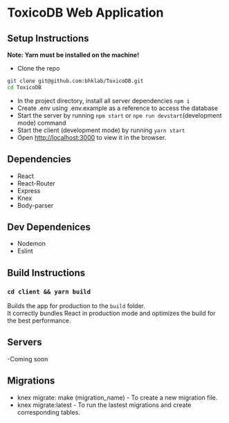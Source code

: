 # ToxicoDB Web Application

## Setup Instructions

**Note: Yarn must be installed on the machine!**

- Clone the repo
  
```bash
git clone git@github.com:bhklab/ToxicoDB.git
cd ToxicoDB
```

- In the project directory, install all server dependencies `npm i`
- Create .env using .env.example as a reference to access the database
- Start the server by running `npm start` or `npm run devstart`(development mode) command
- Start the client (development mode) by running `yarn start`
- Open [http://localhost:3000](http://localhost:3000) to view it in the browser.

## Dependencies

- React
- React-Router
- Express
- Knex
- Body-parser

## Dev Dependenices

- Nodemon
- Eslint

## Build Instructions

### `cd client && yarn build`

Builds the app for production to the `build` folder.<br />
It correctly bundles React in production mode and optimizes the build for the best performance.

## Servers
-Coming soon


## Migrations
- knex migrate: make (migration_name) - To create a new migration file.
- knex migrate:latest - To run the lastest migrations and create corresponding tables.

